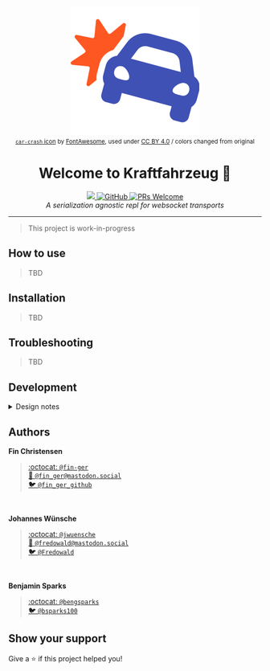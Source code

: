 <p align="center">
  <img src="assets/kraftfahrzeug.svg" height="256"><br>
  <small>
    <a href="https://fontawesome.com/icons/car-crash?style=solid"><code>car-crash</code> icon</a> by
    <a href="https://fontawesome.com/" title="FontAwesome">FontAwesome</a>,
    used under
    <a href="https://creativecommons.org/licenses/by/4.0/"
       title="Creative Commons BY 4.0"
       target="_blank">CC BY 4.0</a> / colors changed from original
  </small>
</p>
<h1 align="center">Welcome to Kraftfahrzeug 👋</h1>
<p align="center">
  <a href="https://travis-ci.org/verkehrsministerium/kraftfahrzeug">
    <img src="https://travis-ci.org/verkehrsministerium/kraftfahrzeug.svg?branch=master">
  </a>
  <a href="https://github.com/verkehrsministerium/kraftfahrzeug/blob/master/LICENSE">
    <img alt="GitHub" src="https://img.shields.io/github/license/verkehrsministerium/kraftfahrzeug.svg">
  </a>
  <a href="http://makeapullrequest.com">
    <img alt="PRs Welcome" src="https://img.shields.io/badge/PRs-welcome-brightgreen.svg" target="_blank" />
  </a>
  <br>
  <i>A serialization agnostic repl for websocket transports</i>
</p>

---

> This project is work-in-progress

## How to use

> TBD

## Installation

> TBD

## Troubleshooting

> TBD

## Development

<details>
<summary>Design notes</summary>

 1. Panes
     - manage panes for inspecting messages and sending a message
     - move focus of pane
     - change contents of statusbar according to pane type
     - view pane name in the lower right corner instead of application name
     - move pane and resize
 2. Design inspect pane
     - TODO
 3. Design send pane
     - TODO
 4. Show messages in abstract object notation (like js objects in google chrome debugger)
     - add highlighting for object notation
        - strings
        - numbers
        - field names
        - parenthesis
        - abbreviations
     - add level based abbreviation for object notation

### Abstract Object Notation

```yaml
{
  null: null,
  bool: true,
  bool2: false,
  int: 42,
  float: 1.0,
  str: "Hello, world",
  array: [1, 2, 3, 4],
  object: { key: "value" },
  binary: <89 50 4e 47 0d 0a 1a 0a...>,
}
```

### Abbreviation for objects

```
{
  data: {
    from: "Sam",
    to: "Max",
    content: "Hello, world!"
  },
  type: "Message"
}
```

to

```
{ data: { from: "Sam", to: "Max", ... }, type: "Message" }
```

> Abbrevations are only present on level `n`, abbreviating all messages deeper than `n` and may abbreviate other message at level `n`. An item on a lower level than `n` (e.g. the root) will never be abbreviated.

</details>

## Authors

**Fin Christensen**

> [:octocat: `@fin-ger`](https://github.com/fin-ger)  
> [:elephant: `@fin_ger@mastodon.social`](https://mastodon.social/web/accounts/787945)  
> [:bird: `@fin_ger_github`](https://twitter.com/fin_ger_github)  

<br>

**Johannes Wünsche**

> [:octocat: `@jwuensche`](https://github.com/jwuensche)  
> [:elephant: `@fredowald@mastodon.social`](https://mastodon.social/web/accounts/843376)  
> [:bird: `@Fredowald`](https://twitter.com/fredowald)  

<br>

**Benjamin Sparks**

> [:octocat: `@bengsparks`](https://github.com/bengsparks)  
> [:bird: `@bsparks100`](https://twitter.com/bsparks100)  


## Show your support

Give a :star: if this project helped you!
